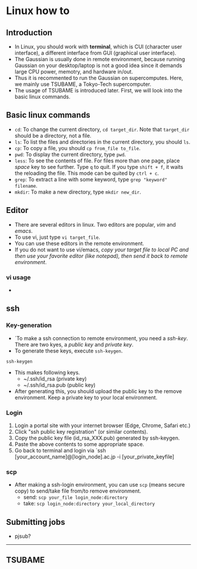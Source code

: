 # Linux how to

## Introduction
* In Linux, you should work with **terminal**, which is CUI (character user interface), a different interface from GUI (graphical user interface).
* The Gaussian is usually done in remote environment, because running Gaussian on your desktop/laptop is not a good idea since it demands large CPU power, memotry, and hardware in/out.
* Thus it is recommented to run the Gaussian on supercomputes. Here, we mainly use TSUBAME, a Tokyo-Tech supercomputer.
* The usage of TSUBAME is introduced later. First, we will look into the basic linux commands.

## Basic linux commands
* `cd`: To change the current directory, `cd target_dir`. Note that `target_dir` should be a directory, not a file.
* `ls`: To list the files and directories in the current directory, you should `ls`.
* `cp`: To copy a file, you should `cp from_file to_file`.
* `pwd`: To display the current directory, type `pwd`.
* `less`: To see the contents of file. For files more than one page, place *space* key to see further. Type `q` to quit. If you type `shift + f`, it waits the reloading the file. This mode can be quited by `ctrl + c`.
* `grep`: To extract a line with some keyword, type `grep "keyword" filename`.
* `mkdir`: To make a new directory, type `mkdir new_dir`.

## Editor
* There are several editors in linux. Two editors are popular, *vim* and *emacs*.
* To use vi, just type `vi target_file`.
* You can use these editors in the remote environment.
* If you do not want to use vi/emacs, *copy your target file to local PC and then use your favorite editor (like notepad), then send it back to remote environment*.

### vi usage
* 

## ssh
### Key-generation
* `To make a ssh connection to remote environment, you need a *ssh-key*. There are two kyes, a *public key* and  *private key*.
* To generate these keys, execute `ssh-keygen`.
```
ssh-keygen
```
* This makes following keys.
    * ~/.ssh/id_rsa (private key)
    * ~/.ssh/id_rsa.pub (public key)
* After generating this, you should upload the public key to the remove environment. Keep a private key to your local environment.

### Login
1. Login a portal site with your internet browser (Edge, Chrome, Safari etc.)
2. Click "ssh public key registration" (or similar contents).
3. Copy the public key file (id_rsa_XXX.pub) generated by ssh-keygen.
4. Paste the above contents to some appropriate space.
5. Go back to terminal and login via `ssh [your_account_name]@[login_node].ac.jp -i [your_private_keyfile]

### scp
* After making a ssh-login environment, you can use `scp` (means secure copy) to send/take file from/to remove environment.
    * send: `scp your_file login_node:directory`
    * take: `scp login_node:directory your_local_directory`

## Submitting jobs
* pjsub?

---

## TSUBAME